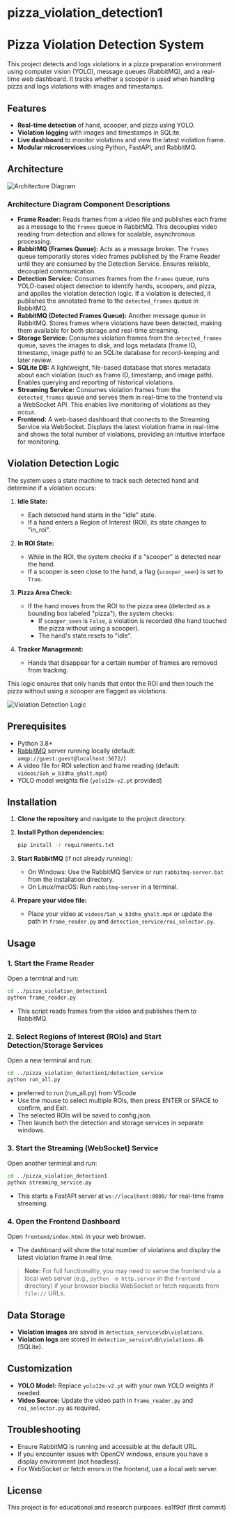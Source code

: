 
# pizza_violation_detection1

# Pizza Violation Detection System

This project detects and logs violations in a pizza preparation environment using computer vision (YOLO), message queues (RabbitMQ), and a real-time web dashboard. It tracks whether a scooper is used when handling pizza and logs violations with images and timestamps.

## Features

- **Real-time detection** of hand, scooper, and pizza using YOLO.
- **Violation logging** with images and timestamps in SQLite.
- **Live dashboard** to monitor violations and view the latest violation frame.
- **Modular microservices** using Python, FastAPI, and RabbitMQ.

## Architecture

![Architecture Diagram](architecture_diagram.jpg)

### Architecture Diagram Component Descriptions

- **Frame Reader:** Reads frames from a video file and publishes each frame as a message to the `frames` queue in RabbitMQ. This decouples video reading from detection and allows for scalable, asynchronous processing.
- **RabbitMQ (Frames Queue):** Acts as a message broker. The `frames` queue temporarily stores video frames published by the Frame Reader until they are consumed by the Detection Service. Ensures reliable, decoupled communication.
- **Detection Service:** Consumes frames from the `frames` queue, runs YOLO-based object detection to identify hands, scoopers, and pizza, and applies the violation detection logic. If a violation is detected, it publishes the annotated frame to the `detected_frames` queue in RabbitMQ.
- **RabbitMQ (Detected Frames Queue):** Another message queue in RabbitMQ. Stores frames where violations have been detected, making them available for both storage and real-time streaming.
- **Storage Service:** Consumes violation frames from the `detected_frames` queue, saves the images to disk, and logs metadata (frame ID, timestamp, image path) to an SQLite database for record-keeping and later review.
- **SQLite DB:** A lightweight, file-based database that stores metadata about each violation (such as frame ID, timestamp, and image path). Enables querying and reporting of historical violations.
- **Streaming Service:** Consumes violation frames from the `detected_frames` queue and serves them in real-time to the frontend via a WebSocket API. This enables live monitoring of violations as they occur.
- **Frontend:** A web-based dashboard that connects to the Streaming Service via WebSocket. Displays the latest violation frame in real-time and shows the total number of violations, providing an intuitive interface for monitoring.

## Violation Detection Logic

The system uses a state machine to track each detected hand and determine if a violation occurs:

1. **Idle State:**  
   - Each detected hand starts in the "idle" state.
   - If a hand enters a Region of Interest (ROI), its state changes to "in_roi".

2. **In ROI State:**  
   - While in the ROI, the system checks if a "scooper" is detected near the hand.
   - If a scooper is seen close to the hand, a flag (`scooper_seen`) is set to `True`.

3. **Pizza Area Check:**  
   - If the hand moves from the ROI to the pizza area (detected as a bounding box labeled "pizza"), the system checks:
     - If `scooper_seen` is `False`, a violation is recorded (the hand touched the pizza without using a scooper).
     - The hand's state resets to "idle".

4. **Tracker Management:**  
   - Hands that disappear for a certain number of frames are removed from tracking.

This logic ensures that only hands that enter the ROI and then touch the pizza without using a scooper are flagged as violations.

![Violation Detection Logic](violation_detection_logic.jpg)

## Prerequisites

- Python 3.8+
- [RabbitMQ](https://www.rabbitmq.com/download.html) server running locally (default: `amqp://guest:guest@localhost:5672/`)
- A video file for ROI selection and frame reading (default: `videos/Sah_w_b3dha_ghalt.mp4`)
- YOLO model weights file (`yolo12m-v2.pt` provided)

## Installation

1. **Clone the repository** and navigate to the project directory.

2. **Install Python dependencies:**
   ```bash
   pip install -r requirements.txt
   ```

3. **Start RabbitMQ** (if not already running):
   - On Windows: Use the RabbitMQ Service or run `rabbitmq-server.bat` from the installation directory.
   - On Linux/macOS: Run `rabbitmq-server` in a terminal.

4. **Prepare your video file:**
   - Place your video at `videos/Sah_w_b3dha_ghalt.mp4` or update the path in `frame_reader.py` and `detection_service/roi_selector.py`.

## Usage

### 1. Start the Frame Reader

Open a terminal and run:
```bash
cd ../pizza_violation_detection1
python frame_reader.py
```
- This script reads frames from the video and publishes them to RabbitMQ.

### 2. Select Regions of Interest (ROIs) and Start Detection/Storage Services

Open a new terminal and run:
```bash
cd ../pizza_violation_detection1/detection_service
python run_all.py
```
- preferred to run (run_all.py) from VScode
- Use the mouse to select multiple ROIs, then press ENTER or SPACE to confirm, and Exit.
- The selected ROIs will be saved to config.json.
- Then launch both the detection and storage services in separate windows.

### 3. Start the Streaming (WebSocket) Service

Open another terminal and run:
```bash
cd ../pizza_violation_detection1
python streaming_service.py
```
- This starts a FastAPI server at `ws://localhost:8000/` for real-time frame streaming.

### 4. Open the Frontend Dashboard

Open `frontend/index.html` in your web browser.  
- The dashboard will show the total number of violations and display the latest violation frame in real time.

> **Note:** For full functionality, you may need to serve the frontend via a local web server (e.g., `python -m http.server` in the `frontend` directory) if your browser blocks WebSocket or fetch requests from `file://` URLs.

## Data Storage

- **Violation images** are saved in `detection_service\db\violations`.
- **Violation logs** are stored in `detection_service\db\violations.db` (SQLite).

## Customization

- **YOLO Model:** Replace `yolo12m-v2.pt` with your own YOLO weights if needed.
- **Video Source:** Update the video path in `frame_reader.py` and `roi_selector.py` as required.

## Troubleshooting

- Ensure RabbitMQ is running and accessible at the default URL.
- If you encounter issues with OpenCV windows, ensure you have a display environment (not headless).
- For WebSocket or fetch errors in the frontend, use a local web server.

## License

This project is for educational and research purposes. 
 ea1f9df (first commit)
